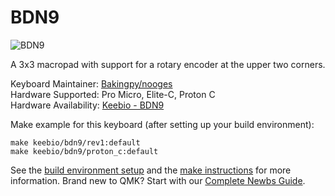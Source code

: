 # BDN9

![BDN9](https://cdn.shopify.com/s/files/1/1851/5125/products/image_bd8d9423-950e-4aad-bea5-665d896f879a_530x@2x.jpg?v=1547909493)

A 3x3 macropad with support for a rotary encoder at the upper two corners.

Keyboard Maintainer: [Bakingpy/nooges](https://github.com/nooges)  
Hardware Supported: Pro Micro, Elite-C, Proton C   
Hardware Availability: [Keebio - BDN9](https://keeb.io/products/bdn9-3x3-9-key-macropad-rotary-encoder-support) 

Make example for this keyboard (after setting up your build environment):

    make keebio/bdn9/rev1:default
    make keebio/bdn9/proton_c:default

See the [build environment setup](https://docs.qmk.fm/#/getting_started_build_tools) and the [make instructions](https://docs.qmk.fm/#/getting_started_make_guide) for more information. Brand new to QMK? Start with our [Complete Newbs Guide](https://docs.qmk.fm/#/newbs).
